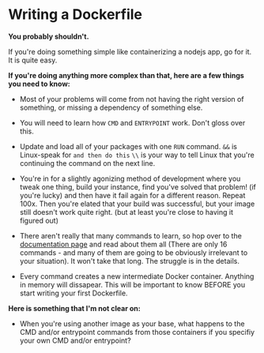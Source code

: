 # Writing a Dockerfile

**You probably shouldn't.**

If you're doing something simple like containerizing a nodejs app, go for it.  It is quite easy.

**If you're doing anything more complex than that, here are a few things you need to know:**

- Most of your problems will come from not having the right version of something, or missing a dependency of something else.

- You will need to learn how ```CMD``` and ```ENTRYPOINT``` work.  Don't gloss over this.

- Update and load all of your packages with one ```RUN``` command. ```&&``` is Linux-speak for ```and then do this``` ```\\``` is your way to tell Linux that you're continuing the command on the next line.

- You're in for a slightly agonizing method of development where you tweak one thing, build your instance, find you've solved that problem! (if you're lucky) and then have it fail again for a different reason.  Repeat 100x.  Then you're elated that your build was successful, but your image still doesn't work quite right.  (but at least you're close to having it figured out)

- There aren't really that many commands to learn, so hop over to the [documentation page](https://docs.docker.com/engine/reference/builder/) and read about them all (There are only 16 commands - and many of them are going to be obviously irrelevant to your situation).  It won't take that long.  The struggle is in the details.

- Every command creates a new intermediate Docker container.  Anything in memory will dissapear.  This will be important to know BEFORE you start writing your first Dockerfile.

**Here is something that I'm not clear on:**

- When you're using another image as your base, what happens to the CMD and/or entrypoint commands from those containers if you specifiy your own CMD and/or entrypoint?